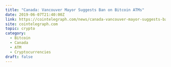 ```yaml
---
title: "Canada: Vancouver Mayor Suggests Ban on Bitcoin ATMs"
date: 2019-06-07T21:40:00Z
link: https://cointelegraph.com/news/canada-vancouver-mayor-suggests-ban-on-bitcoin-atms?utm_medium=RSS&utm_source=hune
site: cointelegraph.com
topic: crypto
category:
  - Bitcoin
  - Canada
  - ATM
  - Cryptocurrencies
draft: false
---
```

